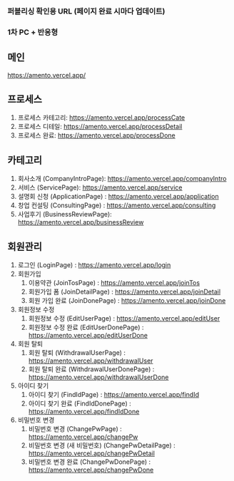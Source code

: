 ### 퍼블리싱 확인용 URL (페이지 완료 시마다 업데이트)

### 1차 PC + 반응형

## 메인
https://amento.vercel.app/

## 프로세스

1. 프로세스 카테고리: https://amento.vercel.app/processCate
2. 프로세스 디테일: https://amento.vercel.app/processDetail
3. 프로세스 완료: https://amento.vercel.app/processDone

## 카테고리

1. 회사소개 (CompanyIntroPage): https://amento.vercel.app/companyIntro
2. 서비스 (ServicePage): https://amento.vercel.app/service
3. 설명회 신청 (ApplicationPage) : https://amento.vercel.app/application
4. 창업 컨설팅 (ConsultingPage) : https://amento.vercel.app/consulting
5. 사업후기 (BusinessReviewPage): https://amento.vercel.app/businessReview

## 회원관리

1. 로그인 (LoginPage) : https://amento.vercel.app/login
2. 회원가입 
    1. 이용약관 (JoinTosPage) : https://amento.vercel.app/joinTos
    2. 회원가입 폼 (JoinDetailPage) : https://amento.vercel.app/joinDetail
    3. 회원 가입 완료 (JoinDonePage) : https://amento.vercel.app/joinDone
3. 회원정보 수정
    1. 회원정보 수정 (EditUserPage) : https://amento.vercel.app/editUser
    2. 회원정보 수정 완료 (EditUserDonePage) : https://amento.vercel.app/editUserDone
4. 회원 탈퇴
    1. 회원 탈퇴 (WithdrawalUserPage) : https://amento.vercel.app/withdrawalUser
    2. 회원 탈퇴 완료 (WithdrawalUserDonePage) : https://amento.vercel.app/withdrawalUserDone
5. 아이디 찾기
    1. 아이디 찾기 (FindIdPage) : https://amento.vercel.app/findId
    2. 아이디 찾기 완료 (FindIdDonePage) : https://amento.vercel.app/findIdDone
6. 비밀번호 변경 
    1. 비밀번호 변경 (ChangePwPage) : https://amento.vercel.app/changePw
    2. 비밀번호 변경 (새 비밀번호) (ChangePwDetailPage) : https://amento.vercel.app/changePwDetail
    3. 비밀번호 변경 완료 (ChangePwDonePage)  : https://amento.vercel.app/changePwDone
